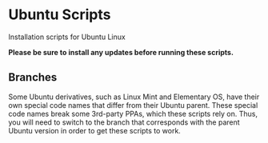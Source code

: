 # Ubuntu Scripts

Installation scripts for Ubuntu Linux

**Please be sure to install any updates before running these scripts.**

## Branches

Some Ubuntu derivatives, such as Linux Mint and Elementary OS, have their own special code names that differ from their Ubuntu parent. These special code names break some 3rd-party PPAs, which these scripts rely on. Thus, you will need to switch to the branch that corresponds with the parent Ubuntu version in order to get these scripts to work.
